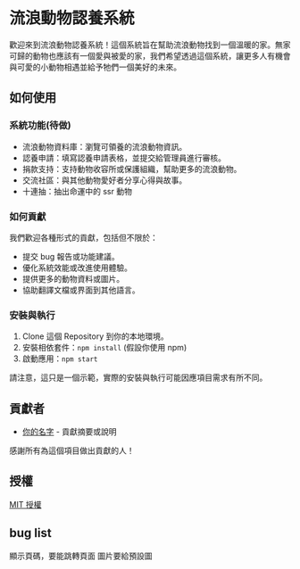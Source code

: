 # 流浪動物認養系統

歡迎來到流浪動物認養系統！這個系統旨在幫助流浪動物找到一個溫暖的家。無家可歸的動物也應該有一個愛與被愛的家，我們希望透過這個系統，讓更多人有機會與可愛的小動物相遇並給予牠們一個美好的未來。

## 如何使用

### 系統功能(待做)

- 流浪動物資料庫：瀏覽可領養的流浪動物資訊。
- 認養申請：填寫認養申請表格，並提交給管理員進行審核。
- 捐款支持：支持動物收容所或保護組織，幫助更多的流浪動物。
- 交流社區：與其他動物愛好者分享心得與故事。
- 十連抽：抽出命運中的 ssr 動物
### 如何貢獻

我們歡迎各種形式的貢獻，包括但不限於：

- 提交 bug 報告或功能建議。
- 優化系統效能或改進使用體驗。
- 提供更多的動物資料或圖片。
- 協助翻譯文檔或界面到其他語言。

### 安裝與執行

1. Clone 這個 Repository 到你的本地環境。
2. 安裝相依套件：```npm install``` (假設你使用 npm)
3. 啟動應用：```npm start```

請注意，這只是一個示範，實際的安裝與執行可能因應項目需求有所不同。

## 貢獻者

- [你的名字](link_to_your_github_profile) - 貢獻摘要或說明

感謝所有為這個項目做出貢獻的人！

## 授權

[MIT 授權](LICENSE)


## bug list
顯示頁碼，要能跳轉頁面
圖片要給預設圖
